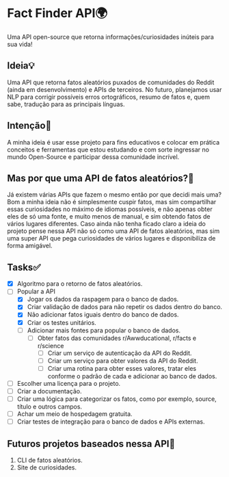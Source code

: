 # Fact Finder API🌍

Uma API open-source que retorna informações/curiosidades inúteis para sua vida! 

## Ideia💡

Uma API que retorna fatos aleatórios puxados de comunidades do Reddit 
(ainda em desenvolvimento) e APIs de terceiros. No futuro, planejamos
usar NLP para corrigir possíveis erros ortográficos, resumo de fatos 
e, quem sabe, tradução para as principais línguas.

## Intenção🎯

A minha ideia é usar esse projeto para fins educativos e colocar em
prática conceitos e ferramentas que estou estudando e com sorte ingressar
no mundo Open-Source e participar dessa comunidade incrível.

## Mas por que uma API de fatos aleatórios?🧐

Já existem várias APIs que fazem o mesmo então por que decidi mais uma? Bom
a minha ideia não é simplesmente cuspir fatos, mas sim compartilhar essas 
curiosidades no máximo de idiomas possíveis, e não apenas obter eles de só
uma fonte, e muito menos de manual, e sim obtendo fatos de vários lugares 
diferentes. Caso ainda não tenha ficado claro a ideia do projeto pense nessa API
não só como uma API de fatos aleatórios, mas sim uma super API que pega curiosidades
de vários lugares e disponibiliza de forma amigável.

## Tasks✅

- [X] Algoritmo para o retorno de fatos aleatórios.
- [ ] Popular a API
  - [X] Jogar os dados da raspagem para o banco de dados.
  - [X] Criar validação de dados para não repetir os dados dentro do banco.
  - [X] Não adicionar fatos iguais dentro do banco de dados.
  - [X] Criar os testes unitários.
  - [ ] Adicionar mais fontes para popular o banco de dados.
    - [ ] Obter fatos das comunidades r/Awwducational, r/facts e r/science
      - [ ] Criar um serviço de autenticação da API do Reddit.
      - [ ] Criar um serviço para obter valores da API do Reddit.
      - [ ] Criar uma rotina para obter esses valores, tratar eles conforme o padrão de cada e adicionar ao banco
      de dados.
- [ ] Escolher uma licença para o projeto.
- [ ] Criar a documentação.
- [ ] Criar uma lógica para categorizar os fatos, como por exemplo, source, título e outros campos.
- [ ] Achar um meio de hospedagem gratuita.
- [ ] Criar testes de integração para o banco de dados e APIs externas.

## Futuros projetos baseados nessa API🔮
1. CLI de fatos aleatórios.
2. Site de curiosidades.
